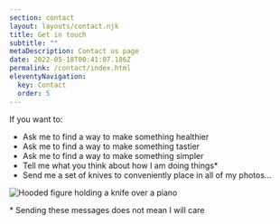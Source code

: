 ```yaml
---
section: contact
layout: layouts/contact.njk
title: Get in touch
subtitle: ""
metaDescription: Contact us page
date: 2022-05-18T00:41:07.186Z
permalink: /contact/index.html
eleventyNavigation:
  key: Contact
  order: 5
---
```

If you want to:

*  Ask me to find a way to make something healthier
* Ask me to find a way to make something tastier
* Ask me to find a way to make something simpler
* Tell me what you think about how I am doing things*
* Send me a set of knives to conveniently place in all of my photos...

![Hooded figure holding a knife over a piano](https://images.unsplash.com/photo-1509401238785-48c8e54d23f8?ixlib=rb-1.2.1&ixid=MnwxMjA3fDB8MHxwaG90by1wYWdlfHx8fGVufDB8fHx8&auto=format&fit=crop&w=1974&q=80 "Hooded figure holding a knife over a piano")

\* Sending these messages does not mean I will care